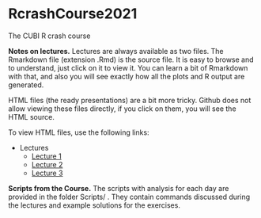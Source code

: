 # RcrashCourse2021

The CUBI R crash course

**Notes on lectures.** Lectures are always available as two files. The
Rmarkdown file (extension .Rmd) is the source file. It is easy to browse
and to understand, just click on it to view it. You can learn a bit of
Rmarkdown with that, and also you will see exactly how all the plots and R
output are generated.

HTML files (the ready presentations) are a bit more tricky. Github does not
allow viewing these files directly, if you click on them, you will see the
HTML source.

To view HTML files, use the following links:

 * Lectures
   * [Lecture 1](https://bihealth.github.io/RcrashCourse2021/Lectures/lecture_01.html)
   * [Lecture 2](https://bihealth.github.io/RcrashCourse2021/Lectures/lecture_02.html)
   * [Lecture 3](https://bihealth.github.io/RcrashCourse2021/Lectures/lecture_03.html)

**Scripts from the Course.** The scripts with analysis for each day are provided in the folder Scripts/ . They contain commands discussed during the lectures and example solutions for the exercises.